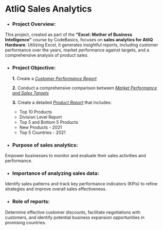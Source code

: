 # AtliQ Sales Analytics

- ### **Project Overview:**
This project, created as part of the **"Excel: Mother of Business Intelligence"** course by CodeBasics, focuses on **sales analytics for AtliQ Hardware**. Utilizing Excel, it generates insightful reports, including customer performance over the years, market performance against targets, and a comprehensive analysis of product sales.

- ### **Project Objective:**

  **1.** Create a _[Customer Performance Report](https://github.com/itsprashanthshetty/AtliQ-Sales-Analytics/blob/main/Customer%20Performance%20Report.pdf)_ 

  **2.** Conduct a comprehensive comparison between _[Market Performance and Sales Targets](https://github.com/itsprashanthshetty/AtliQ-Sales-Analytics/blob/main/Market%20Performance%20vs%20Target%20Report.pdf)_

  **3.**  Create a detailed _[Product Report](https://github.com/itsprashanthshetty/AtliQ-Sales-Analytics/blob/main/Product%20Report.pdf)_ that includes:
  - Top 10 Products
  - Division Level Report
  - Top 5 and Bottom 5 Products
  - New Products - 2021
  - Top 5 Countries - 2021

- ### **Purpose of sales analytics:** 

Empower businesses to monitor and evaluate their sales activities and performance.

- ### **Importance of analyzing sales data:** 

Identify sales patterns and track key performance indicators (KPIs) to refine strategies and improve overall sales effectiveness.

- ### **Role of reports:**

Determine effective customer discounts, facilitate negotiations with customers, and identify potential business expansion opportunities in promising countries.
